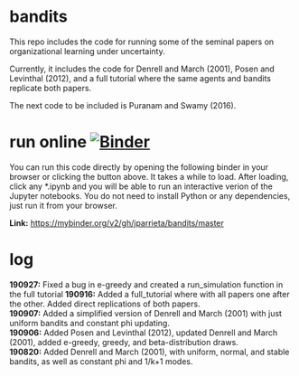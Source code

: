 # bandits
This repo includes the code for running some of the seminal papers on organizational learning under uncertainty.    

Currently, it includes the code for Denrell and March (2001), Posen and Levinthal (2012), and a full tutorial where the same agents and bandits replicate both papers.

The next code to be included is Puranam and Swamy (2016).  

# run online [![Binder](https://mybinder.org/badge_logo.svg)](https://mybinder.org/v2/gh/jparrieta/bandits/master)
You can run this code directly by opening the following binder in your browser or clicking the button above.
It takes a while to load. After loading, click any \*.ipynb  and you will be able to run an interactive verion of the Jupyter notebooks. You do not need to install Python or any dependencies, just run it from your browser.

**Link:** https://mybinder.org/v2/gh/jparrieta/bandits/master

# log  

**190927:** Fixed a bug in e-greedy and created a run_simulation function in the full tutorial
**190916:** Added a full_tutorial where with all papers one after the other. Added direct replications of both papers.  
**190907:** Added a simplified version of Denrell and March (2001) with just uniform bandits and constant phi updating.    
**190906:** Added Posen and Levinthal (2012), updated Denrell and March (2001), added e-greedy, greedy, and beta-distribution draws.    
**190820:** Added Denrell and March (2001), with uniform, normal, and stable bandits, as well as constant phi and 1/k+1 modes.  

